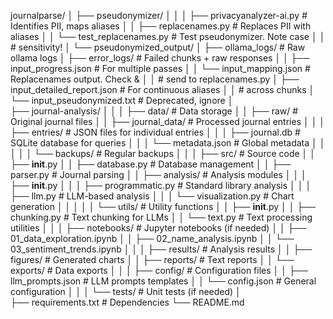journalparse/
│
├── pseudonymizer/
│   │
│   ├── privacyanalyzer-ai.py            # Identifies PII, maps aliases
│   │   ├── replacenames.py              # Replaces PII with aliases
│   │   └── test_replacenames.py         # Test pseudonymizer. Note case
│   │                                    # sensitivity!
│   └── pseudonymized_output/
│       ├── ollama_logs/                 # Raw ollama logs
│       ├── error_logs/                  # Failed chunks + raw responses 
│       │   ├── input_progress.json      # For multiple passes
│       │   └── input_mapping.json       # Replacenames output. Check & 
│       │                                # send to replacenames.py
│       ├── input_detailed_report.json   # For continuous aliases 
│       │                                # across chunks
│       └── input_pseudonymized.txt      # Deprecated, ignore
│     
├── journal-analysis/
│   │
│   ├── data/                       # Data storage
│   │   ├── raw/                    # Original journal files
│   │   ├── journal_data/           # Processed journal entries
│   │   │   ├── entries/            # JSON files for individual entries
│   │   │   ├── journal.db          # SQLite database for queries
│   │   │   └── metadata.json       # Global metadata
│   │   │
│   │   └── backups/                # Regular backups
│   │
│   ├── src/                        # Source code
│   │   ├── __init__.py
│   │   ├── database.py             # Database management
│   │   ├── parser.py               # Journal parsing
│   │   ├── analysis/               # Analysis modules
│   │   │   ├── __init__.py
│   │   │   ├── programmatic.py     # Standard library analysis
│   │   │   ├── llm.py              # LLM-based analysis
│   │   │   └── visualization.py    # Chart generation
│   │   │
│   │   └── utils/                  # Utility functions
│   │       ├── __init__.py
│   │       ├── chunking.py         # Text chunking for LLMs
│   │       └── text.py             # Text processing utilities
│   │
│   ├── notebooks/                  # Jupyter notebooks (if needed)
│   │   ├── 01_data_exploration.ipynb
│   │   ├── 02_name_analysis.ipynb
│   │   └── 03_sentiment_trends.ipynb
│   │
│   ├── results/                    # Analysis results
│   │   ├── figures/                # Generated charts
│   │   ├── reports/                # Text reports
│   │   └── exports/                # Data exports
│   │
│   ├── config/                     # Configuration files
│   │   ├── llm_prompts.json        # LLM prompts templates
│   │   └── config.json             # General configuration
│   │
│   └── tests/                      # Unit tests (if needed)
│   
├── requirements.txt            # Dependencies
└── README.md 
